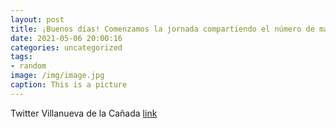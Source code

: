 ```yaml
---
layout: post
title: ¡Buenos días! Comenzamos la jornada compartiendo el número de mayo de "Villanueva al día", la revista municipal de VillanuevaD...
date: 2021-05-06 20:00:16
categories: uncategorized
tags:
- random
image: /img/image.jpg
caption: This is a picture
---
```

Twitter Villanueva de la Cañada [link](https://twitter.com/AytoVDLCanada/status/1390209620090757123)

